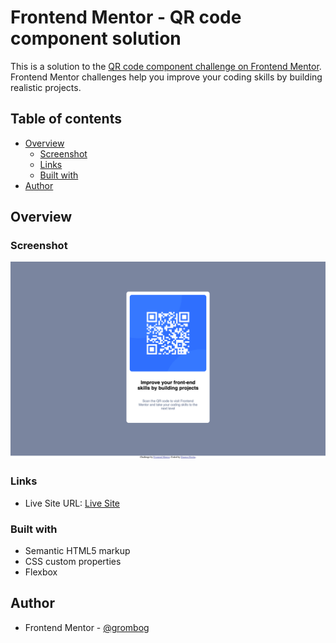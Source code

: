 # Frontend Mentor - QR code component solution

This is a solution to the [QR code component challenge on Frontend Mentor](https://www.frontendmentor.io/challenges/qr-code-component-iux_sIO_H). Frontend Mentor challenges help you improve your coding skills by building realistic projects. 

## Table of contents

- [Overview](#overview)
  - [Screenshot](#screenshot)
  - [Links](#links)
  - [Built with](#built-with)
- [Author](#author)

## Overview

### Screenshot

![My Solution](./mysolution.png)

### Links

- Live Site URL: [Live Site](https://grombog.github.io/QR-Code/)

### Built with

- Semantic HTML5 markup
- CSS custom properties
- Flexbox

## Author

- Frontend Mentor - [@grombog](https://www.frontendmentor.io/profile/grombog)
